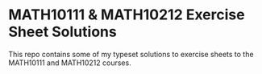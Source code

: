 # MATH10111 & MATH10212 Exercise Sheet Solutions
This repo contains some of my typeset solutions to exercise sheets to the MATH10111 and MATH10212 courses. 
